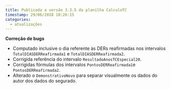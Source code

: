 ```yaml
---
title: Publicada a versão 3.3.5 da planilha CalculoTC
timestamp: 29/06/2018 18:26:15
categories:
  - atualizações
---
```


**Correção de bugs**
+ Computado inclusive o dia referente às DERs reafirmadas nos intervalos `TotalDIASDERReafirmada1` e `TotalDIASDERReafirmada2`.
+ Corrigida referência do intervalo `ResultadoAnosTCEspecial20`.
+ Corrigidas fórmulas dos intervalos `PontosDERReafirmada1`e `PontosDERReafirmada2`.
+ Alterado o `DemonstrativoNovo` para separar visualmente os dados do autor dos dados do segurado.